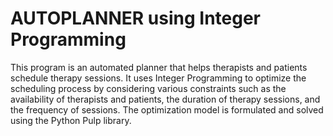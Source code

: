 # AUTOPLANNER using Integer Programming

This program is an automated planner that helps therapists and patients schedule therapy sessions. It uses Integer Programming to optimize the scheduling process by considering various constraints such as the availability of therapists and patients, the duration of therapy sessions, and the frequency of sessions. The optimization model is formulated and solved using the Python Pulp library.
